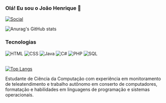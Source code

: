 ### Olá! Eu sou o João Henrique 🫡

[![Social](https://img.shields.io/badge/LinkedIn-0077B5?style=for-the-badge&logo=linkedin&logoColor=white)](www.linkedin.com/in/joão-henrique-marques-gabriel-04b91a239)

![Anurag's GitHub stats](https://github-readme-stats.vercel.app/api?username=joaoh11x&show_icons=true&theme=dracula)

### Tecnologias
<div style="display: inline_block;">
  <img align="center" alt="HTML" src="https://img.shields.io/badge/HTML-239120?style=for-the-badge&logo=html5&logoColor=white"/>
  <img align="center" alt="CSS" src="https://img.shields.io/badge/CSS-239120?&style=for-the-badge&logo=css3&logoColor=white"/>
  <img align="center" alt="Java" src="https://img.shields.io/badge/Java-ED8B00?style=for-the-badge&logo=openjdk&logoColor=white"/>
  <img align="center" alt="C#" src="https://img.shields.io/badge/C%23-239120?style=for-the-badge&logo=c-sharp&logoColor=white"/>
  <img align="center" alt="PHP" src="https://img.shields.io/badge/PHP-777BB4?style=for-the-badge&logo=php&logoColor=white"/>
  <img align="center" alt="SQL" src="https://img.shields.io/badge/MySQL-00000F?style=for-the-badge&logo=mysql&logoColor=white"/>
</div><br/>

[![Top Langs](https://github-readme-stats.vercel.app/api/top-langs/?username=joaoh11x)](https://github.com/anuraghazra/github-readme-stats)

Estudante de Ciência da Computação com experiência em monitoramento de teleatendimento e trabalho autônomo em conserto de computadores, formatação e habilidades em linguagens de programação e sistemas operacionais.
